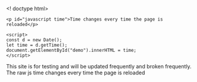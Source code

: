 <! doctype html>
  <head>
    <meta name="viewport" content="width=device-width, initial-scale=1">

  </head>
  <body>

    <p id="javascript time">Time changes every time the page is reloaded</p>

    <script>
    const d = new Date();
    let time = d.getTime();
    document.getElementById("demo").innerHTML = time;
    </script>

<p>This site is for testing and will be updated frequently and broken frequently.  The raw js time changes every time the page is reloaded</p>

  </body>
</html>

